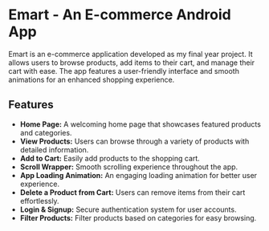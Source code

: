 # Emart - An E-commerce Android App

Emart is an e-commerce application developed as my final year project. It allows users to browse products, add items to their cart, and manage their cart with ease. The app features a user-friendly interface and smooth animations for an enhanced shopping experience.

## Features

- **Home Page:** A welcoming home page that showcases featured products and categories.
- **View Products:** Users can browse through a variety of products with detailed information.
- **Add to Cart:** Easily add products to the shopping cart.
- **Scroll Wrapper:** Smooth scrolling experience throughout the app.
- **App Loading Animation:** An engaging loading animation for better user experience.
- **Delete a Product from Cart:** Users can remove items from their cart effortlessly.
- **Login & Signup:** Secure authentication system for user accounts.
- **Filter Products:** Filter products based on categories for easy browsing.
